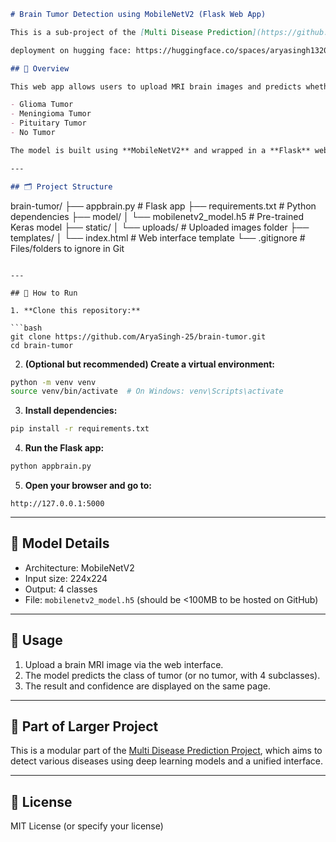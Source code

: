```markdown
# Brain Tumor Detection using MobileNetV2 (Flask Web App)

This is a sub-project of the [Multi Disease Prediction](https://github.com/deoprakash/multi_disease_prediction) system. It provides a simple web interface to detect brain tumors using a pre-trained MobileNetV2 deep learning model.

deployment on hugging face: https://huggingface.co/spaces/aryasingh1320/brain-tumor-detector

## 🧠 Overview

This web app allows users to upload MRI brain images and predicts whether the image indicates:

- Glioma Tumor
- Meningioma Tumor
- Pituitary Tumor
- No Tumor

The model is built using **MobileNetV2** and wrapped in a **Flask** web application.

---

## 🗂️ Project Structure

```

brain-tumor/
├── appbrain.py                # Flask app
├── requirements.txt           # Python dependencies
├── model/
│   └── mobilenetv2\_model.h5   # Pre-trained Keras model
├── static/
│   └── uploads/               # Uploaded images folder
├── templates/
│   └── index.html             # Web interface template
└── .gitignore                 # Files/folders to ignore in Git

````

---

## 🚀 How to Run

1. **Clone this repository:**

```bash
git clone https://github.com/AryaSingh-25/brain-tumor.git
cd brain-tumor
````

2. **(Optional but recommended) Create a virtual environment:**

```bash
python -m venv venv
source venv/bin/activate  # On Windows: venv\Scripts\activate
```

3. **Install dependencies:**

```bash
pip install -r requirements.txt
```

4. **Run the Flask app:**

```bash
python appbrain.py
```

5. **Open your browser and go to:**

```
http://127.0.0.1:5000
```

---

## 🧪 Model Details

* Architecture: MobileNetV2
* Input size: 224x224
* Output: 4 classes
* File: `mobilenetv2_model.h5` (should be <100MB to be hosted on GitHub)

---

## 📸 Usage

1. Upload a brain MRI image via the web interface.
2. The model predicts the class of tumor (or no tumor, with 4 subclasses).
3. The result and confidence are displayed on the same page.

---

## 🧩 Part of Larger Project

This is a modular part of the [Multi Disease Prediction Project](https://github.com/deoprakash/multi_disease_prediction), which aims to detect various diseases using deep learning models and a unified interface.

---

## 📜 License

MIT License (or specify your license)

````
